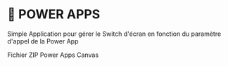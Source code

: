 # 📱 POWER APPS
Simple Application pour gérer le Switch d'écran en fonction du paramètre d'appel de la Power App

Fichier ZIP Power Apps Canvas